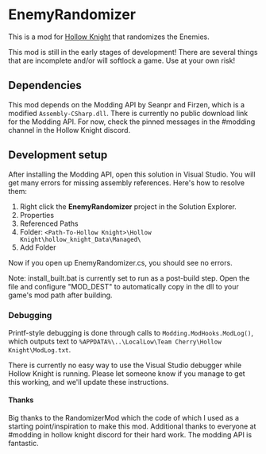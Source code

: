 # EnemyRandomizer

This is a mod for [Hollow Knight](http://hollowknight.com/) that randomizes the Enemies.

This mod is still in the early stages of development! There are several things that are incomplete and/or will softlock a game. Use at your own risk!

## Dependencies

This mod depends on the Modding API by Seanpr and Firzen, which is a modified `Assembly-CSharp.dll`.
There is currently no public download link for the Modding API.
For now, check the pinned messages in the #modding channel in the Hollow Knight discord.

## Development setup

After installing the Modding API, open this solution in Visual Studio.
You will get many errors for missing assembly references.
Here's how to resolve them:

1. Right click the **EnemyRandomizer** project in the Solution Explorer.
2. Properties
3. Referenced Paths
4. Folder: `<Path-To-Hollow Knight>\Hollow Knight\hollow_knight_Data\Managed\`
5. Add Folder

Now if you open up EnemyRandomizer.cs, you should see no errors.

Note: install_built.bat is currently set to run as a post-build step. Open the file and configure "MOD_DEST" to automatically copy in the dll to your game's mod path after building.

### Debugging

Printf-style debugging is done through calls to `Modding.ModHooks.ModLog()`,
which outputs text to `%APPDATA%\..\LocalLow\Team Cherry\Hollow Knight\ModLog.txt`.

There is currently no easy way to use the Visual Studio debugger while Hollow Knight is running.
Please let someone know if you manage to get this working, and we'll update these instructions.

#### Thanks

Big thanks to the RandomizerMod which the code of which I used as a starting point/inspiration to make this mod.
Additional thanks to everyone at #modding in hollow knight discord for their hard work. The modding API is fantastic.
